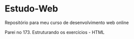 # Estudo-Web
Repositório para meu curso de desenvolvimento web online

Parei no 173. Estruturando os exercícios - HTML

